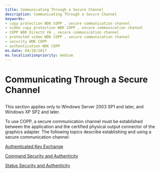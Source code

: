 ```yaml
---
title: Communicating Through a Secure Channel
description: Communicating Through a Secure Channel
keywords:
- copy protection WDK COPP , secure communication channel
- video copy protection WDK COPP , secure communication channel
- COPP WDK DirectX VA , secure communication channel
- protected video WDK COPP , secure communication channel
- security WDK COPP
- authentication WDK COPP
ms.date: 04/20/2017
ms.localizationpriority: medium
---
```


# Communicating Through a Secure Channel


## <span id="ddk_communicating_through_a_secure_channel_gg"></span><span id="DDK_COMMUNICATING_THROUGH_A_SECURE_CHANNEL_GG"></span>


This section applies only to Windows Server 2003 SP1 and later, and Windows XP SP2 and later.

To use COPP, a secure communication channel must be established between the application and the certified physical output connector of the graphics adapter. The following topics describe establishing and using a secure communication channel:

[Authenticated Key Exchange](authenticated-key-exchange.md)

[Command Security and Authenticity](command-security-and-authenticity.md)

[Status Security and Authenticity](status-security-and-authenticity.md)

 

 





